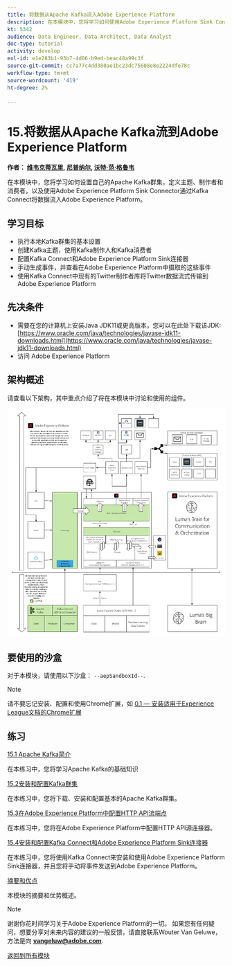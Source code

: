 ```yaml
---
title: 将数据从Apache Kafka流入Adobe Experience Platform
description: 在本模块中，您将学习如何使用Adobe Experience Platform Sink Connector for Kafka Connect设置您自己的Apache Kafka群集，定义主题、制作者和消费者，并将数据流入Adobe Experience Platform。
kt: 5342
audience: Data Engineer, Data Architect, Data Analyst
doc-type: tutorial
activity: develop
exl-id: e1e283b1-93b7-4d06-b9ed-beac48a99c3f
source-git-commit: cc7a77c4dd380ae1bc23dc75608e8e2224dfe78c
workflow-type: tm+mt
source-wordcount: '419'
ht-degree: 2%

---
```


# 15.将数据从Apache Kafka流到Adobe Experience Platform

**作者： [维韦克蒂瓦里](https://www.linkedin.com/in/vivek-tiwari-25092656/), [尼普纳尔](https://www.linkedin.com/in/nipunnair/), [沃特·范·格鲁韦](https://www.linkedin.com/in/woutervangeluwe/)**

在本模块中，您将学习如何设置自己的Apache Kafka群集，定义主题、制作者和消费者，以及使用Adobe Experience Platform Sink Connector通过Kafka Connect将数据流入Adobe Experience Platform。

## 学习目标

- 执行本地Kafka群集的基本设置
- 创建Kafka主题，使用Kafka制作人和Kafka消费者
- 配置Kafka Connect和Adobe Experience Platform Sink连接器
- 手动生成事件，并查看在Adobe Experience Platform中摄取的这些事件
- 使用Kafka Connect中现有的Twitter制作者库将Twitter数据流式传输到Adobe Experience Platform

## 先决条件

- 需要在您的计算机上安装Java JDK11或更高版本，您可以在此处下载该JDK: [https://www.oracle.com/java/technologies/javase-jdk11-downloads.html](https://www.oracle.com/java/technologies/javase-jdk11-downloads.html)
- 访问 Adobe Experience Platform

## 架构概述

请查看以下架构，其中重点介绍了将在本模块中讨论和使用的组件。

![架构概述](../../assets/images/architecturem24.png)

## 要使用的沙盒

对于本模块，请使用以下沙盒： `--aepSandboxId--`.

>[!NOTE]
>
>请不要忘记安装、配置和使用Chrome扩展，如 [0.1 — 安装适用于Experience League文档的Chrome扩展](../module0/ex1.md)

## 练习

[15.1 Apache Kafka简介](./ex1.md)

在本练习中，您将学习Apache Kafka的基础知识

[15.2安装和配置Kafka群集](./ex2.md)

在本练习中，您将下载、安装和配置基本的Apache Kafka群集。

[15.3在Adobe Experience Platform中配置HTTP API流端点](./ex3.md)

在本练习中，您将在Adobe Experience Platform中配置HTTP API源连接器。

[15.4安装和配置Kafka Connect和Adobe Experience Platform Sink连接器](./ex4.md)

在本练习中，您将使用Kafka Connect来安装和使用Adobe Experience Platform Sink连接器，并且您将手动将事件发送到Adobe Experience Platform。

[摘要和优点](./summary.md)

本模块的摘要和优势概述。

>[!NOTE]
>
>谢谢你花时间学习关于Adobe Experience Platform的一切。 如果您有任何疑问，想要分享对未来内容的建议的一般反馈，请直接联系Wouter Van Geluwe，方法是向 **vangeluw@adobe.com**.

[返回到所有模块](../../overview.md)
